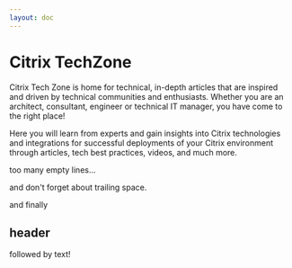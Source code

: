 ```yaml
---
layout: doc
---
```

# Citrix TechZone

Citrix Tech Zone is home for technical, in-depth articles that are inspired and driven by technical communities and enthusiasts. Whether you are an architect, consultant, engineer or technical IT manager, you have come to the right place!

Here you will learn from experts and gain insights into Citrix technologies and integrations for successful deployments of your Citrix environment through articles, tech best practices, videos, and much more.



too many empty lines...

and don't forget about trailing space. 

and finally
## header
followed by text!
